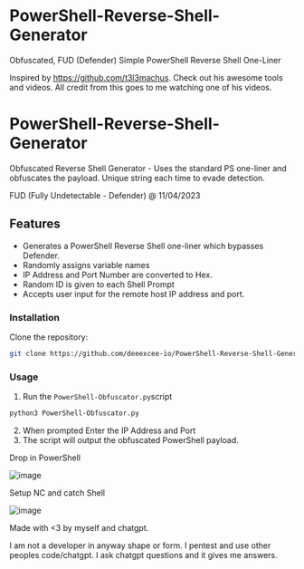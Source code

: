 # PowerShell-Reverse-Shell-Generator
Obfuscated, FUD (Defender) Simple PowerShell Reverse Shell One-Liner

Inspired by https://github.com/t3l3machus. Check out his awesome tools and videos. All credit from this goes to me watching one of his videos.

# PowerShell-Reverse-Shell-Generator
Obfuscated Reverse Shell Generator - Uses the standard PS one-liner and obfuscates the payload. Unique string each time to evade detection.

FUD (Fully Undetectable - Defender) @ 11/04/2023

## Features
* Generates a PowerShell Reverse Shell one-liner which bypasses Defender.
* Randomly assigns variable names
* IP Address and Port Number are converted to Hex.
* Random ID is given to each Shell Prompt
* Accepts user input for the remote host IP address and port.

### Installation

Clone the repository:
```bash
git clone https://github.com/deeexcee-io/PowerShell-Reverse-Shell-Generator.git
```

### Usage
1. Run the `PowerShell-Obfuscator.py`script
```bash
python3 PowerShell-Obfuscator.py
```
2. When prompted Enter the IP Address and Port
3. The script will output the obfuscated PowerShell payload.

Drop in PowerShell

![image](https://user-images.githubusercontent.com/130473605/231182450-104da572-f0d7-4d92-b882-e7a573593dc2.png)

Setup NC and catch Shell

![image](https://user-images.githubusercontent.com/130473605/231182534-31880e1c-a689-48f1-8b15-f75a9afaec76.png)


Made with <3 by myself and chatgpt.

I am not a developer in anyway shape or form. I pentest and use other peoples code/chatgpt. I ask chatgpt questions and it gives me answers.
